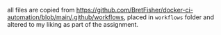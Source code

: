 all files are copied from https://github.com/BretFisher/docker-ci-automation/blob/main/.github/workflows, placed in `workflows` folder and altered to my liking as part of the assignment.